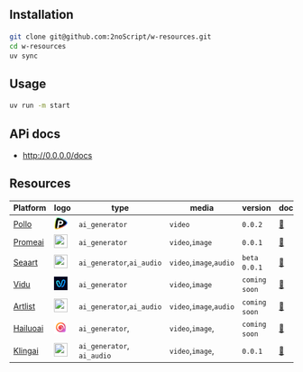 ## Installation

```bash
git clone git@github.com:2noScript/w-resources.git
cd w-resources
uv sync
```

## Usage

```bash
uv run -m start
```

## APi docs

- http://0.0.0.0/docs

## Resources

| Platform                           | logo                                                                  | type                       | media                   | version       | docs                                             |
| ---------------------------------- | --------------------------------------------------------------------- | -------------------------- | ----------------------- | ------------- | ------------------------------------------------ |
| [Pollo](https://pollo.ai)          | <img src="github/imgs_platform/pollo.ico" width="24" height="24"/>    | `ai_generator`             | `video`                 | `0.0.2`       | [📄](/app/crawlers/platforms/pollo/README.md)    |
| [Promeai](https://promeai.pro)     | <img src="github/imgs_platform/promeai.ico" width="24" height="24"/>  | `ai_generator`             | `video`,`image`         | `0.0.1`       | [📄](/app/crawlers/platforms/promeai/README.md)  |
| [Seaart](https://seaart.ai)        | <img src="github/imgs_platform/seaart.ico" width="24" height="24"/>   | `ai_generator`,`ai_audio`  | `video`,`image`,`audio` | `beta 0.0.1`  | [📄](/app/crawlers/platforms/seaart/README.md)   |
| [Vidu](https://vidu.com)           | <img src="github/imgs_platform/vidu.ico" width="24" height="24"/>     | `ai_generator`             | `video`,`image`         | `coming soon` | [📄](/app/crawlers/platforms/vidu/README.md)     |
| [Artlist](https://artlist.io)      | <img src="github/imgs_platform/artlist.ico" width="24" height="24"/>  | `ai_generator`,`ai_audio`  | `video`,`image`,`audio` | `coming soon` | [📄](/app/crawlers/platforms/artlist/README.md)  |
| [Hailuoai](https://hailuoai.video) | <img src="github/imgs_platform/hailuoai.ico" width="24" height="24"/> | `ai_generator`,            | `video`,`image`,        | `coming soon` | [📄](/app/crawlers/platforms/hailuoai/README.md) |
| [Klingai](https://app.klingai.com) | <img src="github/imgs_platform/klingai.ico" width="24" height="24"/>  | `ai_generator`, `ai_audio` | `video`,`image`,        | `0.0.1`       | [📄](/app/crawlers/platforms/klingai/README.md)  |
